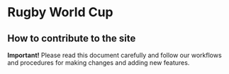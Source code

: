 # Rugby World Cup

## How to contribute to the site

**Important!** Please read this document carefully and follow our workflows and procedures for making changes and adding new features.

